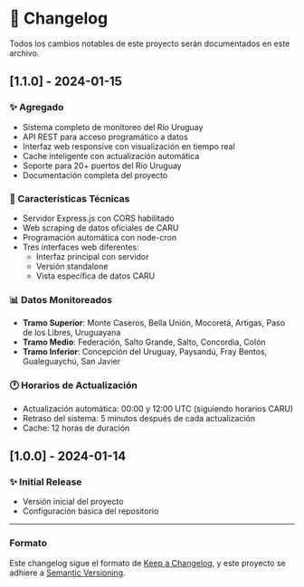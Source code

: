 # 📝 Changelog

Todos los cambios notables de este proyecto serán documentados en este archivo.

## [1.1.0] - 2024-01-15

### ✨ Agregado
- Sistema completo de monitoreo del Río Uruguay
- API REST para acceso programático a datos
- Interfaz web responsive con visualización en tiempo real
- Cache inteligente con actualización automática
- Soporte para 20+ puertos del Río Uruguay
- Documentación completa del proyecto

### 🔧 Características Técnicas
- Servidor Express.js con CORS habilitado
- Web scraping de datos oficiales de CARU
- Programación automática con node-cron
- Tres interfaces web diferentes:
  - Interfaz principal con servidor
  - Versión standalone
  - Vista específica de datos CARU

### 📊 Datos Monitoreados
- **Tramo Superior**: Monte Caseros, Bella Unión, Mocoretá, Artigas, Paso de los Libres, Uruguayana
- **Tramo Medio**: Federación, Salto Grande, Salto, Concordia, Colón
- **Tramo Inferior**: Concepción del Uruguay, Paysandú, Fray Bentos, Gualeguaychú, San Javier

### 🕐 Horarios de Actualización
- Actualización automática: 00:00 y 12:00 UTC (siguiendo horarios CARU)
- Retraso del sistema: 5 minutos después de cada actualización
- Cache: 12 horas de duración

## [1.0.0] - 2024-01-14

### ✨ Initial Release
- Versión inicial del proyecto
- Configuración básica del repositorio

---

### Formato
Este changelog sigue el formato de [Keep a Changelog](https://keepachangelog.com/es/1.0.0/),
y este proyecto se adhiere a [Semantic Versioning](https://semver.org/spec/v2.0.0.html).